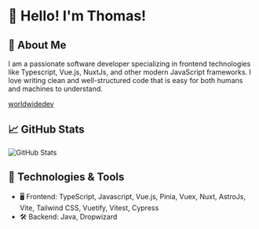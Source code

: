 # 👋 Hello! I'm Thomas!

## 🚀 About Me

I am a passionate software developer specializing in frontend technologies like Typescript, Vue.js, NuxtJs, and other modern JavaScript frameworks. I love writing clean and well-structured code that is easy for both humans and machines to understand.

[worldwidedev](https://world-wide.dev)

## 📈 GitHub Stats

![GitHub Stats](https://github-readme-stats-git-master-thomas-projects-90e5aff6.vercel.app/api?username=tlallinger&show=prs_merged,&hide=stars,issues&show_icons=true&hide_rank=true&include_all_commits=true&ring_color=00FF99&theme=dark&title_color=00FF99&bg_color=1F2937)

## 🔧 Technologies & Tools

- 🖥️ Frontend: TypeScript, Javascript, Vue.js, Pinia, Vuex, Nuxt, AstroJs, Vite, Tailwind CSS, Vuetify, Vitest, Cypress
- 🛠️ Backend: Java, Dropwizard
